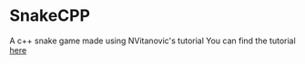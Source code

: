 # SnakeCPP
A c++ snake game made using NVitanovic's tutorial
You can find the tutorial [here](https://www.youtube.com/watch?v=PSoLD9mVXTA)

